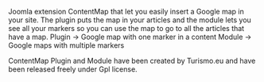 Joomla extension ContentMap that let you easily insert a Google map in your site.
The plugin puts the map in your articles and the module lets you see all your markers so you can use the map to go to all the articles that have a map.
Plugin -> Google map with one marker in a content
Module -> Google maps with multiple markers

ContentMap Plugin and Module have been created by Turismo.eu and have been released freely under Gpl license.